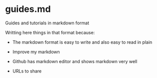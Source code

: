 # guides.md

Guides and tutorials in markdown format

Writting here things in that format because:

 - The markdown format is easy to write and also easy to read in plain
 
 - Improve my markdown 
 
 - Github has markdown editor and shows markdown very well
 
 - URLs to share
